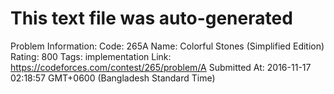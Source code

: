 # This text file was auto-generated

Problem Information:
Code: 265A
Name: Colorful Stones (Simplified Edition)
Rating: 800
Tags: implementation
Link: https://codeforces.com/contest/265/problem/A
Submitted At: 2016-11-17 02:18:57 GMT+0600 (Bangladesh Standard Time)